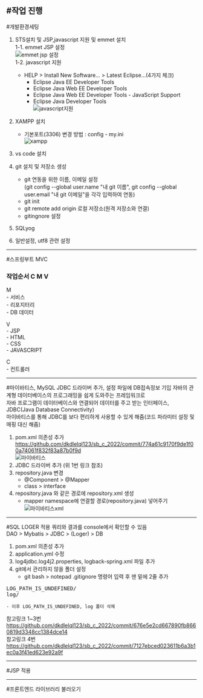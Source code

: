 #작업 진행
---
#개발환경세팅 
1. STS설치 및 JSP,javascript 지원 및 emmet 설치  
  1-1. emmet JSP 설정  
    ![emmet jsp 설정](https://user-images.githubusercontent.com/55184138/176319908-f5d4354c-4cb5-4362-ac64-fd54f36b6525.png)  
  1-2. javascript 지원  
    - HELP > Install New Software... > Latest Eclipse...(4가지 체크)
      + Eclipse Java EE Developer Tools
      + Eclipse Java Web EE Developer Tools
      + Eclipse Java Web EE Developer Tools - JavaScript Support
      + Eclipse Java Developer Tools  
      ![javascript지원](https://user-images.githubusercontent.com/55184138/176319871-4ab968a2-ca48-4ee1-a7a0-69d1ddaca35e.png)  
      
2. XAMPP 설치
	* 기본포트(3306) 변경 방법 : config - my.ini  
	![xampp](https://user-images.githubusercontent.com/55184138/176321449-835411d5-b3f3-4eca-a4e8-0469e7756e53.png)  
3. vs code 설치  
4. git 설치 및 저장소 생성  
	- git 연동을 위한 이름, 이메일 설정  
	(git config --global user.name "내 git 이름", git config --global user.email "내 git 이메일"을 각각 입력하여 연동)
	- git init  
	- git remote add origin 로컬 저장소(원격 저장소와 연결)
	- gitingnore 설정  
	
5. SQLyog  
6. 일반설정, utf8 관련 설정  

---
#스프링부트 MVC
### 작업순서 C M V
M  
	- 서비스  
	- 리포지터리  
	- DB 데이터  
	  
V  
	- JSP  
	- HTML  
	- CSS  
	- JAVASCRIPT  
	  
C  
	- 컨트롤러


---
#마이바티스, MySQL JDBC 드라이버 추가, 설정 파일에 DB접속정보 기입
자바의 관계형 데이터베이스의 프로그래밍을 쉽게 도와주는 프레임워크로  
자바 프로그램이 데이터베이스와 연결되어 데이터를 주고 받는 인터페이스, JDBC(Java Database Connectivity)  
마이바티스를 통해 JDBC를 보다 편리하게 사용할 수 있게 해줌(코드 파라미터 설정 및 매핑 대신 해줌)

1. pom.xml 의존성 추가   
<https://github.com/dkdlelql123/sb_c_2022/commit/774a61c9170f9de1f00a74061f832f83a87b0f9d>  
![마이바티스](https://user-images.githubusercontent.com/55184138/176325285-a2e12cc2-d16c-4b02-a2bb-ebb0b39d14c9.png)
2. JDBC 드라이버 추가 (위 1번 링크 참조)  
3. repository.java 변경  
	- @Component > @Mapper  
	- class > interface  
4. repository.java 와 같은 경로에 repository.xml 생성  
	- mapper namespace에 연결할 경로(repository.java) 넣어주기
![마이바티스xml](https://user-images.githubusercontent.com/55184138/176325787-26c79044-b7eb-470d-9a5c-249649dd2963.png)

---
#SQL LOGER 적용
쿼리와 결과를 console에서 확인할 수 있음  
DAO > Mybatis > JDBC > (Loger) > DB  

1. pom.xml 의존성 추가
2. application.yml 수정  
3. log4jdbc.log4j2.properties, logback-spring.xml 파일 추가
4. git에서 관리하지 않을 폴더 설정  
	- git bash > notepad .gitignore 명령어 입력 후 맨 밑에 2줄 추가
<pre>
LOG_PATH_IS_UNDEFINED/
log/
</pre>
	- 이후 LOG_PATH_IS_UNDEFINED, log 폴더 삭제
	

참고링크 1~3번 <https://github.com/dkdlelql123/sb_c_2022/commit/676e5e2cd667890fb8660819d3348cc1384dce14>  
참고링크 4번 <https://github.com/dkdlelql123/sb_c_2022/commit/7127ebced023611b6a3b1ec0a3f41ed623e92a9f>

---
#JSP 적용

---
#프론트엔드 라이브러리 불러오기